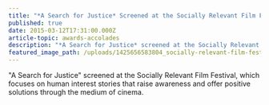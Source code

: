 ```yaml
---
title: "*A Search for Justice* Screened at the Socially Relevant Film Festival"
published: true
date: 2015-03-12T17:31:00.000Z
article-topic: awards-accolades
description: "*A Search for Justice* screened at the Socially Relevant Film Festival, which focuses on human interest stories that raise awareness and offer positive solutions through the medium of cinema."
featured_image_path: /uploads/1425656583804_socially-relevant-film-festival-457x275.jpg
---
```


<span class="s1">"A Search for Justice" screened at the</span> <span class="s2">Socially Relevant Film Festival, which focuses on human interest stories that raise awareness and offer positive solutions through the medium of cinema.</span>

